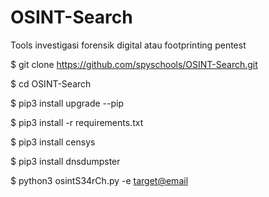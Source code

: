 # OSINT-Search
Tools investigasi forensik digital atau footprinting pentest 

$ git clone https://github.com/spyschools/OSINT-Search.git

$ cd OSINT-Search

$ pip3 install upgrade --pip

$ pip3 install -r requirements.txt

$ pip3 install censys

$ pip3 install dnsdumpster

$ python3 osintS34rCh.py -e  <target@email>	
